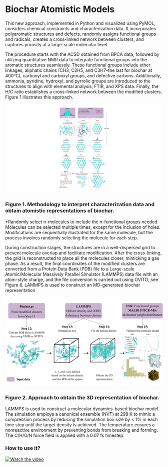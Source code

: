 # Biochar Atomistic Models
This new approach, implemented in Python and visualized using PyMOL, considers chemical constraints and characterization data. It incorporates polyaromatic structures and defects, randomly assigns functional groups and radicals, creates a cross-linked network between clusters, and captures porosity at a large-scale molecular level. 

The procedure starts with the ACSD obtained from BPCA data, followed by utilizing quantitative NMR data to integrate functional groups into the aromatic structures seamlessly. These functional groups include ether linkages, aliphatic chains (CH3, C2H5, and C3H7–the last for biochar at 400°C), carbonyl and carboxyl groups, and defective carbons. Additionally, ammonia, pyridine, hydroxyl, and pyrrolic groups are introduced to the structures to align with elemental analysis, FTIR, and XPS data. Finally, the H/C ratio establishes a cross-linked network between the modified clusters. Figure 1 illustrates this approach.

![plot](./Figures/1.png)
### Figure 1. Methodology to interpret characterization data and obtain atomistic representations of biochar. 
*Randomly select n-molecules to include the n-functional groups needed. Molecules can be selected multiple times, except for the inclusion of holes. 
Modifications are sequentially illustrated for the same molecule, but the process involves randomly selecting the molecule for each step. 

During construction stages, the structures are in a well-dispersed grid to prevent molecule overlap and facilitate modification. After the cross-linking, the grid is reconstructed to place all the molecules closer, mimicking a gas phase. As a result, the final coordinates of the modified clusters are converted from a Protein Data Bank (PDB) file to a Large-scale Atomic/Molecular Massively Parallel Simulator (LAMMPS) data file with an atom-style charge, and the file conversion is carried out using OVITO; see Figure 6. LAMMPS is used to construct an MD-generated biochar representation

![plot](./Figures/2.png)
### Figure 2. Approach to obtain the 3D representation of biochar. 

LAMMPS is used to construct a molecular dynamics-based biochar model. The simulation employs a canonical ensemble (NVT) at 298 K to mimic a compression process by reducing the simulation box size by < 1% in each time step until the target density is achieved. The temperature ensures a nonreactive environment by preventing bonds from breaking and forming. The C/H/O/N force field is applied with a 0.07 fs timestep.

###  How to use it? 
[![Watch the video](https://img.youtube.com/vi/watch?v=V4YJs-slrXk/hqdefault.jpg)](https://www.youtube.com/watch?v=V4YJs-slrXk)


